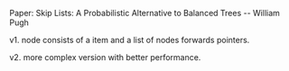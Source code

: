 Paper: Skip Lists: A Probabilistic Alternative to Balanced Trees -- William Pugh

v1. node consists of a item and a list of nodes forwards pointers.

v2. more complex version with better performance.
